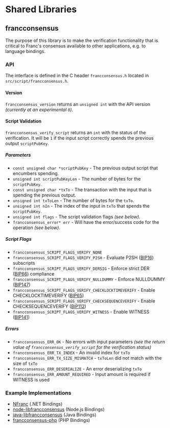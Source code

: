 Shared Libraries
================

## francconsensus

The purpose of this library is to make the verification functionality that is critical to Franc's consensus available to other applications, e.g. to language bindings.

### API

The interface is defined in the C header `francconsensus.h` located in  `src/script/francconsensus.h`.

#### Version

`francconsensus_version` returns an `unsigned int` with the API version *(currently at an experimental `0`)*.

#### Script Validation

`francconsensus_verify_script` returns an `int` with the status of the verification. It will be `1` if the input script correctly spends the previous output `scriptPubKey`.

##### Parameters
- `const unsigned char *scriptPubKey` - The previous output script that encumbers spending.
- `unsigned int scriptPubKeyLen` - The number of bytes for the `scriptPubKey`.
- `const unsigned char *txTo` - The transaction with the input that is spending the previous output.
- `unsigned int txToLen` - The number of bytes for the `txTo`.
- `unsigned int nIn` - The index of the input in `txTo` that spends the `scriptPubKey`.
- `unsigned int flags` - The script validation flags *(see below)*.
- `francconsensus_error* err` - Will have the error/success code for the operation *(see below)*.

##### Script Flags
- `francconsensus_SCRIPT_FLAGS_VERIFY_NONE`
- `francconsensus_SCRIPT_FLAGS_VERIFY_P2SH` - Evaluate P2SH ([BIP16](https://github.com/franc/bips/blob/master/bip-0016.mediawiki)) subscripts
- `francconsensus_SCRIPT_FLAGS_VERIFY_DERSIG` - Enforce strict DER ([BIP66](https://github.com/franc/bips/blob/master/bip-0066.mediawiki)) compliance
- `francconsensus_SCRIPT_FLAGS_VERIFY_NULLDUMMY` - Enforce NULLDUMMY ([BIP147](https://github.com/franc/bips/blob/master/bip-0147.mediawiki))
- `francconsensus_SCRIPT_FLAGS_VERIFY_CHECKLOCKTIMEVERIFY` - Enable CHECKLOCKTIMEVERIFY ([BIP65](https://github.com/franc/bips/blob/master/bip-0065.mediawiki))
- `francconsensus_SCRIPT_FLAGS_VERIFY_CHECKSEQUENCEVERIFY` - Enable CHECKSEQUENCEVERIFY ([BIP112](https://github.com/franc/bips/blob/master/bip-0112.mediawiki))
- `francconsensus_SCRIPT_FLAGS_VERIFY_WITNESS` - Enable WITNESS ([BIP141](https://github.com/franc/bips/blob/master/bip-0141.mediawiki))

##### Errors
- `francconsensus_ERR_OK` - No errors with input parameters *(see the return value of `francconsensus_verify_script` for the verification status)*
- `francconsensus_ERR_TX_INDEX` - An invalid index for `txTo`
- `francconsensus_ERR_TX_SIZE_MISMATCH` - `txToLen` did not match with the size of `txTo`
- `francconsensus_ERR_DESERIALIZE` - An error deserializing `txTo`
- `francconsensus_ERR_AMOUNT_REQUIRED` - Input amount is required if WITNESS is used

### Example Implementations
- [NFranc](https://github.com/NicolasDorier/NFranc/blob/master/NFranc/Script.cs#L814) (.NET Bindings)
- [node-libfrancconsensus](https://github.com/bitpay/node-libfrancconsensus) (Node.js Bindings)
- [java-libfrancconsensus](https://github.com/dexX7/java-libfrancconsensus) (Java Bindings)
- [francconsensus-php](https://github.com/Bit-Wasp/francconsensus-php) (PHP Bindings)
